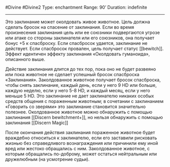 #Divine #Divine2
Type: enchantment
Range: 90’
Duration: indefinite

---
Это заклинание может околдовать живое животное. Цель должна сделать бросок на спасение от заклинания. Если во время произнесения заклинания цель или ее союзники подвергаются угрозе или атаке со стороны заклинателя или его союзников, она получает бонус +5 к спасброску. Если спасбросок удается, заклинание не действует. Если спасбросок провален, цель получает статус [[bewitch]]. Эффект идентичен эффекту заклинания «Околдовать гуманоида», описанного выше.

Действие заклинания длится до тех пор, пока оно не будет развеяно или пока животное не сделает успешный бросок спасброска «Заклинания». Заколдованное животное получает бросок спасброска, чтобы снять заклинание, каждый день, если у него 9 HD или больше, каждую неделю, если у него 5-8 HD, и каждый месяц, если у него меньше 5 HD. Это заклинание не дает заклинателю никаких особых средств общения с пораженным животным; в сочетании с заклинанием «Говорить со зверями» это заклинание становится значительно полезнее. Околдованное животное можно обнаружить с помощью заклинания [[Discern bewitchment+]], но нельзя обнаружить с помощью заклинания [[Discern Magic]]

После окончания действия заклинания пораженное животное будет враждебно относиться к заклинателю, если его заставили рисковать жизнью без справедливого вознаграждения или причинили ему иной вред или жестоко обращались с ним. Заколдованное животное, с которым обращались по-доброму, может остаться нейтральным или дружелюбным (на усмотрение судьи).